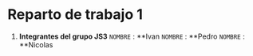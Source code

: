 Reparto de trabajo 1 
=====================

1. **Integrantes del grupo JS3**
   `NOMBRE` : **Ivan
   `NOMBRE` : **Pedro
   `NOMBRE` : **Nicolas
